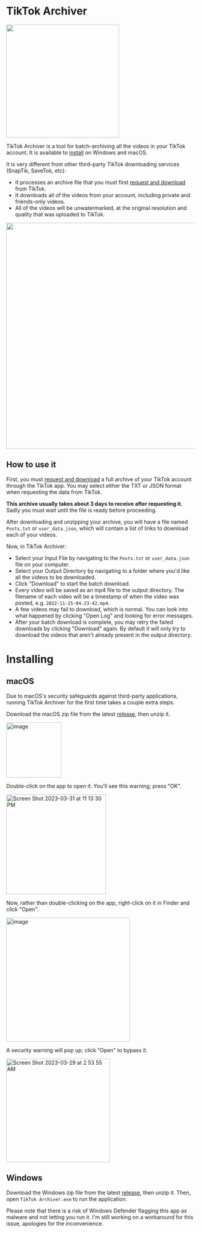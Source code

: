 # TikTok Archiver

<img src="https://user-images.githubusercontent.com/4122172/228493320-78a140b0-7a25-4ed9-9afc-4a815b93fe84.png" width=300>

TikTok Archiver is a tool for batch-archiving all the videos in your TikTok account. It is available to [install](#installing) on Windows and macOS.

It is very different from other third-party TikTok downloading services (SnapTik, SaveTok, etc):

* It processes an archive file that you must first [request and download](https://support.tiktok.com/en/account-and-privacy/personalized-ads-and-data/requesting-your-data) from TikTok.
* It downloads all of the videos from your account, including private and friends-only videos.
* All of the videos will be unwatermarked, at the original resolution and quality that was uploaded to TikTok.

<img width=600 src="https://user-images.githubusercontent.com/4122172/229311721-6d170f0f-c9f3-4162-81b1-58f8a28c2b01.png">



## How to use it

First, you must [request and download](https://support.tiktok.com/en/account-and-privacy/personalized-ads-and-data/requesting-your-data) a full archive of your TikTok account through the TikTok app. You may select either the TXT or JSON format when requesting the data from TikTok.

**This archive usually takes about 3 days to receive after requesting it.** Sadly you must wait until the file is ready before proceeding.

After downloading and unzipping your archive, you will have a file named `Posts.txt` or `user_data.json`, which will contain a list of links to download each of your videos.

Now, in TikTok Archiver:

* Select your Input File by navigating to the `Posts.txt` or `user_data.json` file on your computer.
* Select your Output Directory by navigating to a folder where you'd like all the videos to be downloaded.
* Click "Download" to start the batch download.
* Every video will be saved as an mp4 file to the output directory. The filename of each video will be a timestamp of when the video was posted, e.g. `2022-11-25-04-23-42.mp4`.
* A few videos may fail to download, which is normal. You can look into what happened by clicking "Open Log" and looking for error messages.
* After your batch download is complete, you may retry the failed downloads by clicking "Download" again. By default it will only try to download the videos that aren't already present in the output directory.

# Installing

## macOS

Due to macOS's security safeguards against third-party applications, running TikTok Archiver for the first time takes a couple extra steps.

Download the macOS zip file from the latest [release](https://github.com/aengelberg/tiktok-archiver/releases/latest), then unzip it.

<img width="146" alt="image" src="https://user-images.githubusercontent.com/4122172/228495873-4a83553e-9968-4015-9586-083fb911639b.png">

Double-click on the app to open it. You'll see this warning; press "OK".

<img width="265" alt="Screen Shot 2023-03-31 at 11 13 30 PM" src="https://user-images.githubusercontent.com/4122172/229269100-2202ecdb-5b2a-48e9-b5ba-12699395d7a8.png">

Now, rather than double-clicking on the app, right-click on it in Finder and click "Open".

<img width="329" alt="image" src="https://user-images.githubusercontent.com/4122172/229268919-2efdd37a-4d96-4a61-9b93-a74b8dbed2cc.png">

A security warning will pop up; click "Open" to bypass it.

<img width="275" alt="Screen Shot 2023-03-29 at 2 53 55 AM" src="https://user-images.githubusercontent.com/4122172/229268972-8c3b073d-aad3-49b1-a4a0-1734b0fdd13c.png">

## Windows

Download the Windows zip file from the latest [release](https://github.com/aengelberg/tiktok-archiver/releases/latest), then unzip it. Then, open `TikTok Archiver.exe` to run the application.

Please note that there is a risk of Windows Defender flagging this app as malware and not letting you run it. I'm still working on a workaround for this issue, apologies for the inconvenience.

